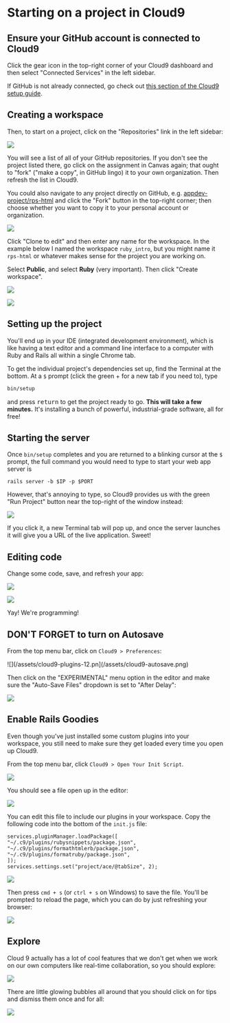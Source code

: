 # Starting on a project in Cloud9

## Ensure your GitHub account is connected to Cloud9

Click the gear icon in the top-right corner of your Cloud9 dashboard and then select "Connected Services" in the left sidebar.

If GitHub is not already connected, go check out [this section of the Cloud9 setup guide](setting-up-your-cloud9-workspace.md#connect-your-github-account-to-cloud9).

## Creating a workspace

Then, to start on a project, click on the "Repositories" link in the left sidebar:

![](/assets/click_repositories.png)

You will see a list of all of your GitHub repositories. If you don't see the project listed there, go click on the assignment in Canvas again; that ought to "fork" ("make a copy", in GitHub lingo) it to your own organization. Then refresh the list in Cloud9.

You could also navigate to any project directly on GitHub, e.g. [appdev-project/rps-html](https://github.com/appdev-projects/rps-html) and click the "Fork" button in the top-right corner; then choose whether you want to copy it to your personal account or organization.

![](/assets/search_and_clone.png)

Click "Clone to edit" and then enter any name for the workspace. In the example below I named the workspace `ruby_intro`, but you might name it `rps-html` or whatever makes sense for the project you are working on.

Select **Public**, and select **Ruby** (very important). Then click "Create workspace".

![](/assets/configure_workspace.png)

![](/assets/creating_workspace.png)

## Setting up the project

You'll end up in your IDE (integrated development environment), which is like having a text editor and a command line interface to a computer with Ruby and Rails all within a single Chrome tab.

To get the individual project's dependencies set up, find the Terminal at the bottom. At a `$` prompt (click the green + for a new tab if you need to), type

```bash
bin/setup
```

and press <kbd>return</kbd> to get the project ready to go. **This will take a few minutes.** It's installing a bunch of powerful, industrial-grade software, all for free!

## Starting the server

Once `bin/setup` completes and you are returned to a blinking cursor at the `$` prompt, the full command you would need to type to start your web app server is

```
rails server -b $IP -p $PORT
```

However, that's annoying to type, so Cloud9 provides us with the green "Run Project" button near the top-right of the window instead:

![](/assets/cloud9-run-project.png)

If you click it, a new Terminal tab will pop up, and once the server launches it will give you a URL of the live application. Sweet!

## Editing code

Change some code, save, and refresh your app:

![](/assets/change_code.gif)

![](/assets/other_urls.gif)

Yay! We're programming!

## DON'T FORGET to turn on Autosave

From the top menu bar, click on `Cloud9 > Preferences`:

![](/assets/cloud9-plugins-12.pn](/assets/cloud9-autosave.png)

Then click on the "EXPERIMENTAL" menu option in the editor and make sure the "Auto-Save Files" dropdown is set to "After Delay":

![](/assets/cloud9-autosave-2.png)

## Enable Rails Goodies

Even though you've just installed some custom plugins into your workspace, you still need to make sure they get loaded every time you open up Cloud9.

From the top menu bar, click `Cloud9 > Open Your Init Script`.

![](/assets/cloud9-plugins-8.png)

You should see a file open up in the editor:

![](/assets/cloud9-plugins-9.png)

You can edit this file to include our plugins in your workspace. Copy the following code into the bottom of the `init.js` file:

```
services.pluginManager.loadPackage([
"~/.c9/plugins/rubysnippets/package.json",
"~/.c9/plugins/formathtmlerb/package.json",
"~/.c9/plugins/formatruby/package.json",
]);
services.settings.set("project/ace/@tabSize", 2);
```

![](/assets/cloud9-plugins-10.png)

Then press `cmd + s` (or `ctrl + s` on Windows) to save the file. You'll be prompted to reload the page, which you can do by just refreshing your browser: 

![](/assets/cloud9-plugins-11.png)

## Explore

Cloud 9 actually has a lot of cool features that we don't get when we work on our own computers like real-time collaboration, so you should explore:

![](/assets/cloud_9_workflow.png)

There are little glowing bubbles all around that you should click on for tips and dismiss them once and for all:

![](/assets/cloud9-tips.png)